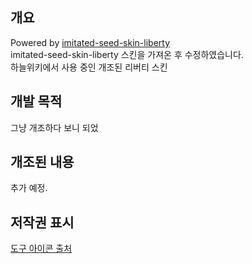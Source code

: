 ## 개요
Powered by [imitated-seed-skin-liberty](https://github.com/navyCarpet/imitated-skin-liberty.git)<br>
imitated-seed-skin-liberty 스킨을 가져온 후 수정하였습니다.<br>
하늘위키에서 사용 중인 개조된 리버티 스킨
## 개발 목적
그냥 개조하다 보니 되었
## 개조된 내용
추가 예정.
## 저작권 표시
[도구 아이콘 출처](https://github.com/namu-theseed/theseed-skin-liberty/pull/69)
